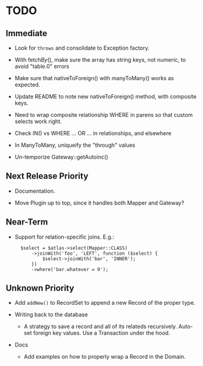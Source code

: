 # TODO

## Immediate

- Look for `throws` and consolidate to Exception factory.

- With fetch*By*(), make sure the array has string keys, not numeric, to avoid "table.0" errors

- Make sure that nativeToForeign() with manyToMany() works as expected.

- Update README to note new nativeToForeign() method, with composite keys.

- Need to wrap composite relationship WHERE in parens so that custom selects work right.

- Check IN() vs WHERE ... OR ... in relationships, and elsewhere

- In ManyToMany, uniqueify the "through" values

- Un-temporize Gateway::getAutoinc()

## Next Release Priority

- Documentation.

- Move Plugin up to top, since it handles both Mapper and Gateway?

## Near-Term

- Support for relation-specific joins. E.g.:

        $select = $atlas->select(Mapper::CLASS)
            ->joinWith('foo', 'LEFT', function ($select) {
                $select->joinWith('bar', 'INNER');
            })
            ->where('bar.whatever = 9');

## Unknown Priority

- Add `addNew()` to RecordSet to append a new Record of the proper type.

- Writing back to the database

    - A strategy to save a record and all of its relateds recursively. Auto-set foreign key values. Use a Transaction under the hood.

- Docs

    - Add examples on how to properly wrap a Record in the Domain.

